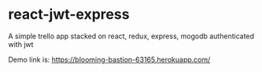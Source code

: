 # react-jwt-express
A simple trello app stacked on react, redux, express, mogodb authenticated with jwt

Demo link is: https://blooming-bastion-63165.herokuapp.com/

